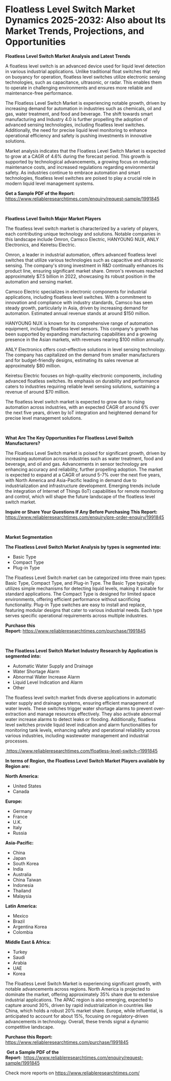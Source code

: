 <p><h1>Floatless Level Switch Market Dynamics 2025-2032: Also about Its Market Trends, Projections, and Opportunities</h1></p><p><strong>Floatless Level Switch Market Analysis and Latest Trends</strong></p>
<p><p>A floatless level switch is an advanced device used for liquid level detection in various industrial applications. Unlike traditional float switches that rely on buoyancy for operation, floatless level switches utilize electronic sensing technologies, such as capacitance, ultrasonic, or radar. This enables them to operate in challenging environments and ensures more reliable and maintenance-free performance.</p><p>The Floatless Level Switch Market is experiencing notable growth, driven by increasing demand for automation in industries such as chemicals, oil and gas, water treatment, and food and beverage. The shift towards smart manufacturing and Industry 4.0 is further propelling the adoption of advanced sensing technologies, including floatless level switches. Additionally, the need for precise liquid level monitoring to enhance operational efficiency and safety is pushing investments in innovative solutions.</p><p>Market analysis indicates that the Floatless Level Switch Market is expected to grow at a CAGR of 4.6% during the forecast period. This growth is supported by technological advancements, a growing focus on reducing maintenance costs, and increased regulations regarding environmental safety. As industries continue to embrace automation and smart technologies, floatless level switches are poised to play a crucial role in modern liquid level management systems.</p></p>
<p><strong>Get a Sample PDF of the Report:&nbsp;</strong> <a href="https://www.reliableresearchtimes.com/enquiry/request-sample/1991845?utm_campaign=2267&utm_medium=2&utm_source=Github&utm_content=ia&utm_term=08042025&utm_id=floatless-level-switch">https://www.reliableresearchtimes.com/enquiry/request-sample/1991845</a></p>
<p>&nbsp;</p>
<p><strong>Floatless Level Switch Major Market Players</strong></p>
<p><p>The floatless level switch market is characterized by a variety of players, each contributing unique technology and solutions. Notable companies in this landscape include Omron, Camsco Electric, HANYOUNG NUX, ANLY Electronics, and Keiretsu Electric.</p><p>Omron, a leader in industrial automation, offers advanced floatless level switches that utilize various technologies such as capacitive and ultrasonic sensing. The company's strong investment in R&D continually enhances its product line, ensuring significant market share. Omron's revenues reached approximately $7.5 billion in 2022, showcasing its robust position in the automation and sensing market.</p><p>Camsco Electric specializes in electronic components for industrial applications, including floatless level switches. With a commitment to innovation and compliance with industry standards, Camsco has seen steady growth, particularly in Asia, driven by increasing demand for automation. Estimated annual revenue stands at around $150 million.</p><p>HANYOUNG NUX is known for its comprehensive range of automation equipment, including floatless level sensors. This company's growth has been supported by expanding manufacturing capabilities and a growing presence in the Asian markets, with revenues nearing $100 million annually.</p><p>ANLY Electronics offers cost-effective solutions in level sensing technology. The company has capitalized on the demand from smaller manufacturers and for budget-friendly designs, estimating its sales revenue at approximately $80 million. </p><p>Keiretsu Electric focuses on high-quality electronic components, including advanced floatless switches. Its emphasis on durability and performance caters to industries requiring reliable level sensing solutions, sustaining a revenue of around $70 million.</p><p>The floatless level switch market is expected to grow due to rising automation across industries, with an expected CAGR of around 6% over the next five years, driven by IoT integration and heightened demand for precise level management solutions.</p></p>
<p>&nbsp;</p>
<p><strong>What Are The Key Opportunities For Floatless Level Switch Manufacturers?</strong></p>
<p><p>The Floatless Level Switch market is poised for significant growth, driven by increasing automation across industries such as water treatment, food and beverage, and oil and gas. Advancements in sensor technology are enhancing accuracy and reliability, further propelling adoption. The market is expected to expand at a CAGR of around 5-7% over the next five years, with North America and Asia-Pacific leading in demand due to industrialization and infrastructure development. Emerging trends include the integration of Internet of Things (IoT) capabilities for remote monitoring and control, which will shape the future landscape of the floatless level switch market.</p></p>
<p><strong>Inquire or Share Your Questions If Any Before Purchasing This Report:</strong> <a href="https://www.reliableresearchtimes.com/enquiry/pre-order-enquiry/1991845?utm_campaign=2267&utm_medium=2&utm_source=Github&utm_content=ia&utm_term=08042025&utm_id=floatless-level-switch">https://www.reliableresearchtimes.com/enquiry/pre-order-enquiry/1991845</a></p>
<p>&nbsp;</p>
<p><strong>Market Segmentation</strong></p>
<p><strong>The Floatless Level Switch Market Analysis by types is segmented into:</strong></p>
<p><ul><li>Basic Type</li><li>Compact Type</li><li>Plug-in Type</li></ul></p>
<p><p>The Floatless Level Switch market can be categorized into three main types: Basic Type, Compact Type, and Plug-in Type. The Basic Type typically utilizes simple mechanisms for detecting liquid levels, making it suitable for standard applications. The Compact Type is designed for limited space environments, offering efficient performance without sacrificing functionality. Plug-in Type switches are easy to install and replace, featuring modular designs that cater to various industrial needs. Each type serves specific operational requirements across multiple industries.</p></p>
<p><strong>Purchase this Report:&nbsp;</strong><a href="https://www.reliableresearchtimes.com/purchase/1991845?utm_campaign=2267&utm_medium=2&utm_source=Github&utm_content=ia&utm_term=08042025&utm_id=floatless-level-switch">https://www.reliableresearchtimes.com/purchase/1991845</a></p>
<p>&nbsp;</p>
<p><strong>The Floatless Level Switch Market Industry Research by Application is segmented into:</strong></p>
<p><ul><li>Automatic Water Supply and Drainage</li><li>Water Shortage Alarm</li><li>Abnormal Water Increase Alarm</li><li>Liquid Level Indication and Alarm</li><li>Other</li></ul></p>
<p><p>The floatless level switch market finds diverse applications in automatic water supply and drainage systems, ensuring efficient management of water levels. These switches trigger water shortage alarms to prevent over-extraction and manage resources effectively. They also activate abnormal water increase alarms to detect leaks or flooding. Additionally, floatless level switches provide liquid level indication and alarm functionalities for monitoring tank levels, enhancing safety and operational reliability across various industries, including wastewater management and industrial processes.</p></p>
<p><a href="https://www.reliableresearchtimes.com/floatless-level-switch-r1991845?utm_campaign=2267&utm_medium=2&utm_source=Github&utm_content=ia&utm_term=08042025&utm_id=floatless-level-switch">&nbsp;https://www.reliableresearchtimes.com/floatless-level-switch-r1991845</a></p>
<p><strong>In terms of Region, the Floatless Level Switch Market Players available by Region are:</strong></p>
<p>
    <p> <strong> North America: </strong>
        <ul>
            <li>United States</li>
            <li>Canada</li>
        </ul>
        </p> 
    <p> <strong> Europe: </strong>
        <ul>
            <li>Germany</li>
            <li>France</li>
            <li>U.K.</li>
            <li>Italy</li>
            <li>Russia</li>
        </ul>
        </p> 
    <p> <strong> Asia-Pacific: </strong>
        <ul>
            <li>China</li>
            <li>Japan</li>
            <li>South Korea</li>
            <li>India</li>
            <li>Australia</li>
            <li>China Taiwan</li>
            <li>Indonesia</li>
            <li>Thailand</li>
            <li>Malaysia</li>
        </ul>
        </p> 
    <p> <strong> Latin America: </strong>
        <ul>
            <li>Mexico</li>
            <li>Brazil</li>
            <li>Argentina Korea</li>
            <li>Colombia</li>
        </ul>
        </p> 
    <p> <strong> Middle East & Africa: </strong>
        <ul>
            <li>Turkey</li>
            <li>Saudi</li>
            <li>Arabia</li>
            <li>UAE</li>
            <li>Korea</li>
        </ul>
    </p>
    </p>
<p><p>The Floatless Level Switch Market is experiencing significant growth, with notable advancements across regions. North America is projected to dominate the market, offering approximately 35% share due to extensive industrial applications. The APAC region is also emerging, expected to capture around 30%, driven by rapid industrialization in countries like China, which holds a robust 20% market share. Europe, while influential, is anticipated to account for about 15%, focusing on regulatory-driven advancements in technology. Overall, these trends signal a dynamic competitive landscape.</p></p>
<p><strong>Purchase this Report: </strong><a href="https://www.reliableresearchtimes.com/purchase/1991845?utm_campaign=2267&utm_medium=2&utm_source=Github&utm_content=ia&utm_term=08042025&utm_id=floatless-level-switch">https://www.reliableresearchtimes.com/purchase/1991845</a></p>
<p>&nbsp;<strong>Get a Sample PDF of the Report:&nbsp;&nbsp;</strong><a href="https://www.reliableresearchtimes.com/enquiry/request-sample/1991845?utm_campaign=2267&utm_medium=2&utm_source=Github&utm_content=ia&utm_term=08042025&utm_id=floatless-level-switch">https://www.reliableresearchtimes.com/enquiry/request-sample/1991845</a></p>
<p><strong></strong></p>
<p>Check more reports on <a href="https://www.reliableresearchtimes.com/?utm_campaign=2267&utm_medium=2&utm_source=Github&utm_content=ia&utm_term=08042025&utm_id=floatless-level-switch">https://www.reliableresearchtimes.com/</a></p>